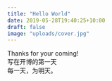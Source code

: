 ```yaml
---
title: "Hello World"
date: 2019-05-28T19:40:25+10:00
draft: false
image: "uploads/cover.jpg"
---
```

Thanks for your coming!  
写在开博的第一天  
每一天，为明天。  


